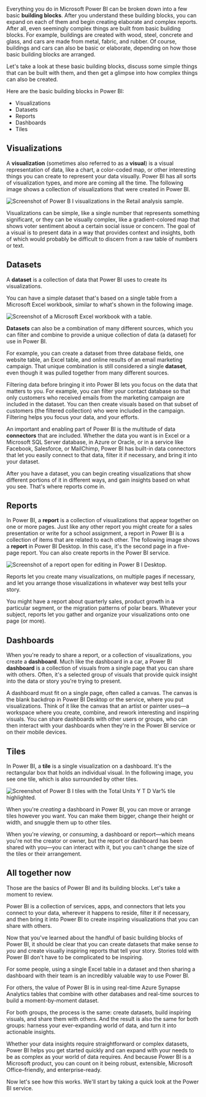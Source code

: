 Everything you do in Microsoft Power BI can be broken down into a few basic **building blocks**. After you understand these building blocks, you can expand on each of them and begin creating elaborate and complex reports. After all, even seemingly complex things are built from basic building blocks. For example, buildings are created with wood, steel, concrete and glass, and cars are made from metal, fabric, and rubber. Of course, buildings and cars can also be basic or elaborate, depending on how those basic building blocks are arranged.

Let's take a look at these basic building blocks, discuss some simple things that can be built with them, and then get a glimpse into how complex things can also be created.

Here are the basic building blocks in Power BI:

* Visualizations
* Datasets
* Reports
* Dashboards
* Tiles

## Visualizations

A **visualization** (sometimes also referred to as a **visual**) is a visual representation of data, like a chart, a color-coded map, or other interesting things you can create to represent your data visually. Power BI has all sorts of visualization types, and more are coming all the time. The following image shows a collection of visualizations that were created in Power BI.

![Screenshot of Power B I visualizations in the Retail analysis sample.](../media/pbi-bblocks_01.png)

Visualizations can be simple, like a single number that represents something significant, or they can be visually complex, like a gradient-colored map that shows voter sentiment about a certain social issue or concern. The goal of a visual is to present data in a way that provides context and insights, both of which would probably be difficult to discern from a raw table of numbers or text.

## Datasets

A **dataset** is a collection of data that Power BI uses to create its visualizations.

You can have a simple dataset that's based on a single table from a Microsoft Excel workbook, similar to what's shown in the following image.

![Screenshot of a Microsoft Excel workbook with a table.](../media/pbi-bblocks_02.png)

**Datasets** can also be a combination of many different sources, which you can filter and combine to provide a unique collection of data (a dataset) for use in Power BI.

For example, you can create a dataset from three database fields, one website table, an Excel table, and online results of an email marketing campaign. That unique combination is still considered a single **dataset**, even though it was pulled together from many different sources.

Filtering data before bringing it into Power BI lets you focus on the data that matters to you. For example, you can filter your contact database so that only customers who received emails from the marketing campaign are included in the dataset. You can then create visuals based on that subset of customers (the filtered collection) who were included in the campaign. Filtering helps you focus your data, and your efforts.

An important and enabling part of Power BI is the multitude of data **connectors** that are included. Whether the data you want is in Excel or a Microsoft SQL Server database, in Azure or Oracle, or in a service like Facebook, Salesforce, or MailChimp, Power BI has built-in data connectors that let you easily connect to that data, filter it if necessary, and bring it into your dataset.

After you have a dataset, you can begin creating visualizations that show different portions of it in different ways, and gain insights based on what you see. That's where reports come in.

## Reports

In Power BI, a **report** is a collection of visualizations that appear together on one or more pages. Just like any other report you might create for a sales presentation or write for a school assignment, a report in Power BI is a collection of items that are related to each other. The following image shows a **report** in Power BI Desktop. In this case, it's the second page in a five-page report. You can also create reports in the Power BI service.

![Screenshot of a report open for editing in Power B I Desktop.](../media/pbi-bblocks_03.png)

Reports let you create many visualizations, on multiple pages if necessary, and let you arrange those visualizations in whatever way best tells your story.

You might have a report about quarterly sales, product growth in a particular segment, or the migration patterns of polar bears. Whatever your subject, reports let you gather and organize your visualizations onto one page (or more).

## Dashboards

When you're ready to share a report, or a collection of visualizations, you create a **dashboard**. Much like the dashboard in a car, a Power BI **dashboard** is a collection of visuals from a single page that you can share with others. Often, it's a selected group of visuals that provide quick insight into the data or story you're trying to present.

A dashboard must fit on a single page, often called a canvas. The canvas is the blank backdrop in Power BI Desktop or the service, where you put visualizations. Think of it like the canvas that an artist or painter uses—a workspace where you create, combine, and rework interesting and inspiring visuals.
You can share dashboards with other users or groups, who can then interact with your dashboards when they're in the Power BI service or on their mobile devices.

## Tiles

In Power BI, a **tile** is a single visualization on a dashboard. It's the rectangular box that holds an individual visual. In the following image, you see one tile, which is also surrounded by other tiles.

![Screenshot of Power B I tiles with the Total Units Y T D Var% tile highlighted.](../media/pbi-bblocks_04.png)

When you're *creating* a dashboard in Power BI, you can move or arrange tiles however you want. You can make them bigger, change their height or width, and snuggle them up to other tiles.

When you're *viewing*, or *consuming*, a dashboard or report—which means you're not the creator or owner, but the report or dashboard has been shared with you—you can interact with it, but you can't change the size of the tiles or their arrangement.

## All together now

Those are the basics of Power BI and its building blocks. Let's take a moment to review.

Power BI is a collection of services, apps, and connectors that lets you connect to your data, wherever it happens to reside, filter it if necessary, and then bring it into Power BI to create inspiring visualizations that you can share with others.

Now that you've learned about the handful of basic building blocks of Power BI, it should be clear that you can create datasets that make sense *to you* and create visually inspiring reports that tell your story. Stories told with Power BI don't have to be complicated to be inspiring.

For some people, using a single Excel table in a dataset and then sharing a dashboard with their team is an incredibly valuable way to use Power BI.

For others, the value of Power BI is in using real-time Azure Synapse Analytics tables that combine with other databases and real-time sources to build a moment-by-moment dataset.

For both groups, the process is the same: create datasets, build inspiring visuals, and share them with others. And the result is also the same for both groups: harness your ever-expanding world of data, and turn it into actionable insights.

Whether your data insights require straightforward or complex datasets, Power BI helps you get started quickly and can expand with your needs to be as complex as your world of data requires. And because Power BI is a Microsoft product, you can count on it being robust, extensible, Microsoft Office–friendly, and enterprise-ready.

Now let's see how this works. We'll start by taking a quick look at the Power BI service.
